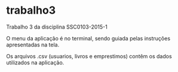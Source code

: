 # trabalho3
Trabalho 3 da disciplina SSC0103-2015-1


O menu da aplicação é no terminal, sendo guiada pelas instruções apresentadas na tela.

Os arquivos .csv (usuarios, livros e emprestimos) contêm os dados utilizados na aplicação.
